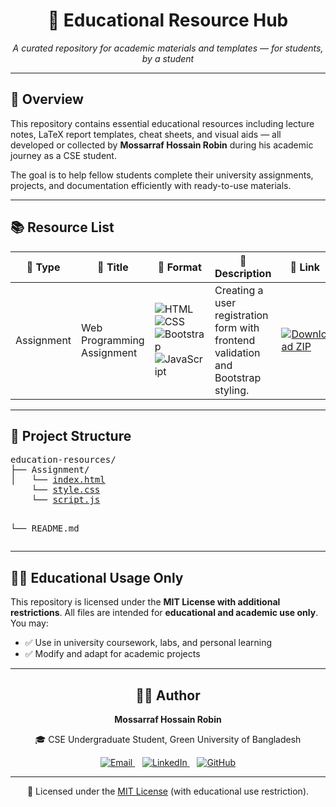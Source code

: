 <div align="center">
  <h1>📘 Educational Resource Hub</h1>
  <p><em>A curated repository for academic materials and templates — for students, by a student</em></p>
</div>

<hr />

<div>
  <h2>📌 Overview</h2>
  <p>
    This repository contains essential educational resources including lecture notes, LaTeX report templates, cheat sheets, and visual aids — all developed or collected by <strong>Mossarraf Hossain Robin</strong> during his academic journey as a CSE student.
  </p>
  <p>
    The goal is to help fellow students complete their university assignments, projects, and documentation efficiently with ready-to-use materials.
  </p>
</div>

<hr />

<div>
  <h2>📚 Resource List</h2>

 <div>
<table>
  <thead>
    <tr>
      <th>📁 Type</th>
      <th>📌 Title</th>
      <th>📄 Format</th>
      <th>📝 Description</th>
      <th>🔗 Link</th>
    </tr>
  </thead>
  <tbody>
    <tr>
      <td> Assignment</td>
      <td>Web Programming Assignment</td>
      <td>
        <img src="https://img.shields.io/badge/HTML-e34c26?style=flat-square&logo=html5&logoColor=white" alt="HTML" />
        <img src="https://img.shields.io/badge/CSS-264de4?style=flat-square&logo=css3&logoColor=white" alt="CSS" />
        <img src="https://img.shields.io/badge/Bootstrap-7952b3?style=flat-square&logo=bootstrap&logoColor=white" alt="Bootstrap" />
        <img src="https://img.shields.io/badge/JavaScript-f7df1e?style=flat-square&logo=javascript&logoColor=black" alt="JavaScript" />
      </td>
      <td>Creating a user registration form with frontend validation and Bootstrap styling.</td>
      <td>
        <a href="./Assignment/" target="_blank" rel="noopener noreferrer">
          <img src="https://img.shields.io/badge/Download-ZIP-0a66c2?style=flat-square&logo=archive&logoColor=white" alt="Download ZIP" />
        </a>
      </td>
    </tr>
  </tbody>
</table>


</div>

<hr />



<div>
  <h2>📁 Project Structure</h2>
  <pre>
education-resources/
├── Assignment/
│   └── <a href="./Assignment/index.html">index.html</a>
    └── <a href="./Assignment/style.css">style.css</a>
    └── <a href="./Assignment/script.js">script.js</a>

└── README.md
  </pre>
</div>

<hr />
<div>
  <h2>🧑‍🏫 Educational Usage Only</h2>
  <p>
    This repository is licensed under the <strong>MIT License with additional restrictions</strong>.
    All files are intended for <strong>educational and academic use only</strong>. You may:
  </p>
  <ul>
    <li>✅ Use in university coursework, labs, and personal learning</li>
    <li>✅ Modify and adapt for academic projects</li>
  </ul>
</div>

<hr />
<div align="center">
  <h2>👨‍💻 Author</h2>
  <p><strong>Mossarraf Hossain Robin</strong></p>
  <p>🎓 CSE Undergraduate Student, Green University of Bangladesh</p>
  <p>
    <a href="mailto:mossarrafhossainrobin@gmail.com" target="_blank" rel="noopener">
      <img src="https://img.shields.io/badge/Email-D14836?style=flat-square&logo=gmail&logoColor=white" alt="Email" />
    </a>
    &nbsp;&nbsp;
    <a href="https://linkedin.com/in/mossarrafhossainrobin" target="_blank" rel="noopener">
      <img src="https://img.shields.io/badge/LinkedIn-0A66C2?style=flat-square&logo=linkedin&logoColor=white" alt="LinkedIn" />
    </a>
    &nbsp;&nbsp;
    <a href="https://github.com/MossarrafHossainRobin" target="_blank" rel="noopener">
      <img src="https://img.shields.io/badge/GitHub-181717?style=flat-square&logo=github&logoColor=white" alt="GitHub" />
    </a>
  </p>
</div>

<hr />

<div align="center">
  <p>
    📄 Licensed under the <a href="./LICENSE" target="_blank">MIT License</a> (with educational use restriction).
  </p>
</div>
